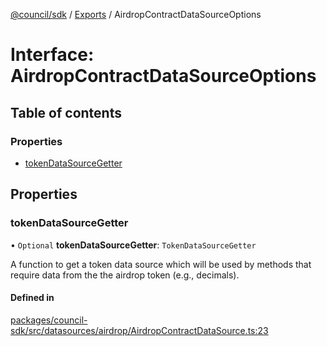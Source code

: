 [@council/sdk](../README.md) / [Exports](../modules.md) / AirdropContractDataSourceOptions

# Interface: AirdropContractDataSourceOptions

## Table of contents

### Properties

- [tokenDataSourceGetter](AirdropContractDataSourceOptions.md#tokendatasourcegetter)

## Properties

### tokenDataSourceGetter

• `Optional` **tokenDataSourceGetter**: `TokenDataSourceGetter`

A function to get a token data source which will be used by methods that
require data from the the airdrop token (e.g., decimals).

#### Defined in

[packages/council-sdk/src/datasources/airdrop/AirdropContractDataSource.ts:23](https://github.com/element-fi/council-monorepo/blob/c29492c/packages/council-sdk/src/datasources/airdrop/AirdropContractDataSource.ts#L23)
